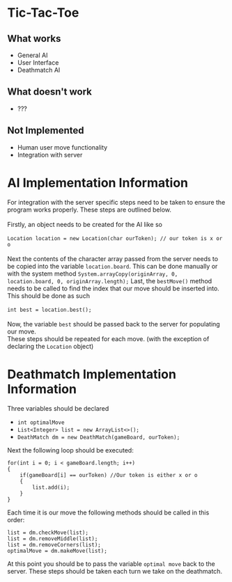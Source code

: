 # Tic-Tac-Toe
## What works
* General AI
* User Interface
* Deathmatch AI
## What doesn't work
* ???
## Not Implemented
* Human user move functionality
* Integration with server
# AI Implementation Information
For integration with the server specific steps need to be taken to ensure the program works properly.
These steps are outlined below.
<br><br>
Firstly, an object needs to be created for the AI like so <br><br>
```Location location = new Location(char ourToken); // our token is x or o``` <br><br>
Next the contents of the character array passed from the server needs to be copied into the variable ```location.board```.
This can be done manually or with the system method ```System.arrayCopy(originArray, 0, location.board, 0, originArray.length);```
Last, the ```bestMove()``` method needs to be called to find the index that our move should be inserted into. 
This should be done as such <br><br>
```int best = location.best();``` <br><br>
Now, the variable ```best``` should be passed back to the server for populating our move.<br>
These steps should be repeated for each move. (with the exception of declaring the ```Location``` object)
# Deathmatch Implementation Information
Three variables should be declared
* ```int optimalMove```
* ```List<Integer> list = new ArrayList<>();```
* ```DeathMatch dm = new DeathMatch(gameBoard, ourToken);```

Next the following loop should be executed:

    for(int i = 0; i < gameBoard.length; i++)
    {
        if(gameBoard[i] == ourToken) //Our token is either x or o
        {
            list.add(i);
        }
    }

Each time it is our move the following methods should be called in this order:

    list = dm.checkMove(list);
    list = dm.removeMiddle(list);
    list = dm.removeCorners(list);
    optimalMove = dm.makeMove(list);
At this point you should be to pass the variable ```optimal move``` back to the server.
These steps should be taken each turn we take on the deathmatch.

